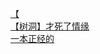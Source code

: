 [【](http://tieba.baidu.com/p/4407779020?see_lz=1&pn=)   
[【树洞】才死了情缘](http://tieba.baidu.com/p/4408877120?see_lz=1&pn=)   
[一本正经的](http://tieba.baidu.com/p/4408325924?see_lz=1&pn=)   
